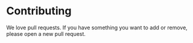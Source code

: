 # Contributing

We love pull requests. If you have something you want to add or remove, please
open a new pull request.
